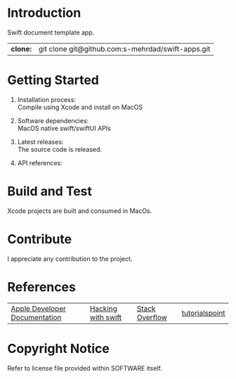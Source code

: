 # Introduction
Swift document template app.

<table>
<tr>
<td><b>clone:</b></td>
<td>git clone git@github.com:s-mehrdad/swift-apps.git</td>
</tr>
</table>


# Getting Started
1.  Installation process:<br/>
Compile using Xcode and install on MacOS

2.  Software dependencies:<br/>
MacOS native swift/swiftUI APIs

3.  Latest releases:<br/>
The source code is released.

4.  API references:<br/>

# Build and Test
Xcode projects are built and consumed in MacOs.

# Contribute
I appreciate any contribution to the project.

# References
<table>

<tr>
<td><a href="https://developer.apple.com/documentation/">Apple Developer Documentation</a></td>
<td><a href="https://www.hackingwithswift.com">Hacking with swift</a></td>
<td><a href="https://stackoverflow.com">Stack Overflow</a></td>
<td><a href="https://www.tutorialspoint.com/index.htm">tutorialspoint</a></td>
</tr>

</table>

# Copyright Notice
Refer to license file provided within SOFTWARE itself.